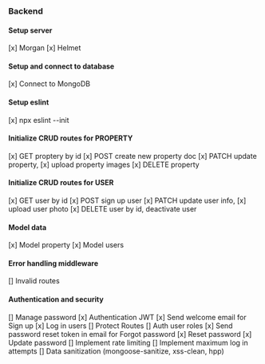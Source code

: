 ### Backend

#### Setup server

[x] Morgan
[x] Helmet

#### Setup and connect to database

[x] Connect to MongoDB

#### Setup eslint

[x] npx eslint --init

#### Initialize CRUD routes for PROPERTY

[x] GET proptery by id
[x] POST create new property doc
[x] PATCH update property, [x] upload property images
[x] DELETE property

#### Initialize CRUD routes for USER

[x] GET user by id
[x] POST sign up user
[x] PATCH update user info, [x] upload user photo
[x] DELETE user by id, deactivate user

#### Model data

[x] Model property
[x] Model users

#### Error handling middleware

[] Invalid routes

#### Authentication and security

[] Manage password
[x] Authentication JWT
[x] Send welcome email for Sign up
[x] Log in users
[] Protect Routes
[] Auth user roles
[x] Send password reset token in email for Forgot password
[x] Reset password
[x] Update password
[] Implement rate limiting
[] Implement maximum log in attempts
[] Data sanitization (mongoose-sanitize, xss-clean, hpp)